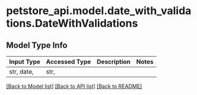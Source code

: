 # petstore_api.model.date_with_validations.DateWithValidations

## Model Type Info
Input Type | Accessed Type | Description | Notes
------------ | ------------- | ------------- | -------------
str, date,  | str,  |  | 

[[Back to Model list]](../../README.md#documentation-for-models) [[Back to API list]](../../README.md#documentation-for-api-endpoints) [[Back to README]](../../README.md)

